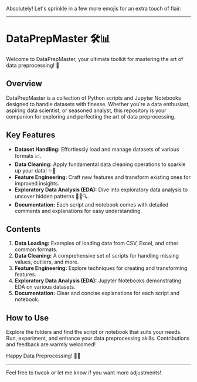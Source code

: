 Absolutely! Let's sprinkle in a few more emojis for an extra touch of flair:

---

# DataPrepMaster 🛠️📊

Welcome to DataPrepMaster, your ultimate toolkit for mastering the art of data preprocessing! 🚀

## Overview

DataPrepMaster is a collection of Python scripts and Jupyter Notebooks designed to handle datasets with finesse. Whether you're a data enthusiast, aspiring data scientist, or seasoned analyst, this repository is your companion for exploring and perfecting the art of data preprocessing.

## Key Features

- **Dataset Handling:** Effortlessly load and manage datasets of various formats 📈.
- **Data Cleaning:** Apply fundamental data cleaning operations to sparkle up your data! ✨🧹
- **Feature Engineering:** Craft new features and transform existing ones for improved insights.
- **Exploratory Data Analysis (EDA):** Dive into exploratory data analysis to uncover hidden patterns 🕵️‍♂️🔍.
- **Documentation:** Each script and notebook comes with detailed comments and explanations for easy understanding.

## Contents

1. **Data Loading:** Examples of loading data from CSV, Excel, and other common formats.
2. **Data Cleaning:** A comprehensive set of scripts for handling missing values, outliers, and more.
3. **Feature Engineering:** Explore techniques for creating and transforming features.
4. **Exploratory Data Analysis (EDA):** Jupyter Notebooks demonstrating EDA on various datasets.
5. **Documentation:** Clear and concise explanations for each script and notebook.

## How to Use

Explore the folders and find the script or notebook that suits your needs. Run, experiment, and enhance your data preprocessing skills. Contributions and feedback are warmly welcomed!

Happy Data Preprocessing! 🎉🔧

---

Feel free to tweak or let me know if you want more adjustments!
